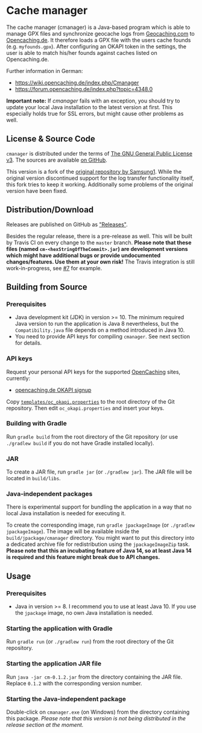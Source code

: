 # Cache manager

The cache manager (cmanager) is a Java-based program which is able to manage GPX files and synchronize geocache logs from [Geocaching.com](https://geocaching.com) to [Opencaching.de](https://opencaching.de). It therefore loads a GPX file with the users cache founds (e.g. `myfounds.gpx`). After configuring an OKAPI token in the settings, the user is able to match his/her founds against caches listed on Opencaching.de.

Further information in German:

* https://wiki.opencaching.de/index.php/Cmanager
* https://forum.opencaching.de/index.php?topic=4348.0

**Important note:** If *cmanager* fails with an exception, you should try to update your local Java installation to the latest version at first. This especially holds true for SSL errors, but might cause other problems as well.

## License & Source Code

`cmanager` is distributed under the terms of [The GNU General Public License v3](http://www.gnu.org/licenses/gpl-3.0-standalone.html). The sources are available [on GitHub](https://github.com/FriedrichFroebel/cmanager).

This version is a fork of the [original repository by Samsung1](https://github.com/RoffelKartoffel/cmanager). While the original version discontinued support for the log transfer functionality itself, this fork tries to keep it working. Additionally some problems of the original version have been fixed.

## Distribution/Download

Releases are published on GitHub as ["Releases"](https://github.com/FriedrichFroebel/cmanager/releases).

Besides the regular release, there is a pre-release as well. This will be built by Travis CI on every change to the `master` branch. **Please note that these files (named `cm-<hexStringOfTheCommit>.jar`) are development versions which might have additional bugs or provide undocumented changes/features. Use them at your own risk!** The Travis integration is still work-in-progress, see [#7](https://github.com/FriedrichFroebel/cmanager/issues/7) for example.

## Building from Source

### Prerequisites

- Java development kit (JDK) in version >= 10. The minimum required Java version to run the application is Java 8 nevertheless, but the `Compatibility.java` file depends on a method introduced in Java 10.
- You need to provide API keys for compiling `cmanager`. See next section for details.

### API keys

Request your personal API keys for the supported [OpenCaching](http://www.opencaching.eu/) sites, currently:

* [opencaching.de OKAPI signup](https://www.opencaching.de/okapi/signup.html)

Copy [`templates/oc_okapi.properties`](https://github.com/FriedrichFroebel/cmanager/blob/master/templates/oc_okapi.properties) to the root directory of the Git repository. Then edit `oc_okapi.properties` and insert your keys.

### Building with Gradle

Run `gradle build` from the root directory of the Git repository (or use `./gradlew build` if you do not have Gradle installed locally).

### JAR

To create a JAR file, run `gradle jar` (or `./gradlew jar`). The JAR file will be located in `build/libs`.

### Java-independent packages

There is experimental support for bundling the application in a way that no local Java installation is needed for executing it.

To create the corresponding image, run `gradle jpackageImage` (or `./gradlew jpackageImage`). The image will be available inside the `build/jpackage/cmanager` directory. You might want to put this directory into a dedicated archive file for redistribution using the `jpackageImageZip` task. **Please note that this an incubating feature of Java 14, so at least Java 14 is required and this feature might break due to API changes.**

## Usage

### Prerequisites

- Java in version >= 8. I recommend you to use at least Java 10. If you use the `jpackage` image, no own Java installation is needed.

### Starting the application with Gradle

Run `gradle run` (or `./gradlew run`) from the root directory of the Git repository.

### Starting the application JAR file

Run `java -jar cm-0.1.2.jar` from the directory containing the JAR file. Replace `0.1.2` with the corresponding version number.

### Starting the Java-independent package

Double-click on `cmanager.exe` (on Windows) from the directory containing this package. *Please note that this version is not being distributed in the release section at the moment.*
